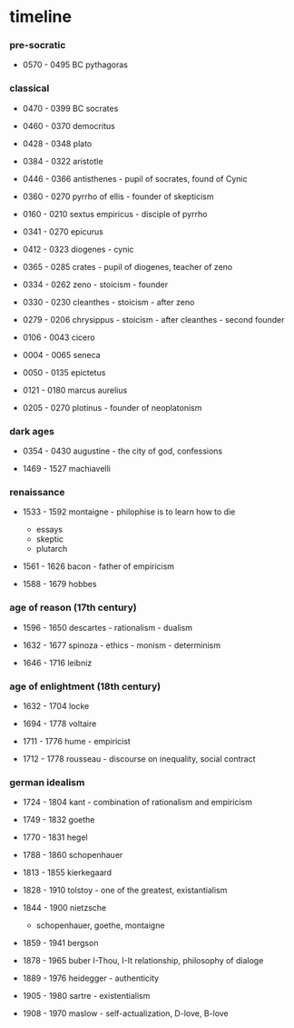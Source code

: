 # timeline

### pre-socratic

- 0570 - 0495 BC pythagoras

### classical

- 0470 - 0399 BC socrates


- 0460 - 0370 democritus

- 0428 - 0348 plato

- 0384 - 0322 aristotle

- 0446 - 0366 antisthenes - pupil of socrates, found of Cynic

- 0360 - 0270 pyrrho of ellis - founder of skepticism
- 0160 - 0210 sextus empiricus - disciple of pyrrho

- 0341 - 0270 epicurus

- 0412 - 0323 diogenes - cynic
- 0365 - 0285 crates - pupil of diogenes, teacher of zeno
- 0334 - 0262 zeno - stoicism - founder
- 0330 - 0230 cleanthes - stoicism - after zeno
- 0279 - 0206 chrysippus - stoicism - after cleanthes - second founder

- 0106 - 0043 cicero

- 0004 - 0065 seneca
- 0050 - 0135 epictetus
- 0121 - 0180 marcus aurelius

- 0205 - 0270 plotinus - founder of neoplatonism

### dark ages

- 0354 - 0430 augustine - the city of god, confessions

- 1469 - 1527 machiavelli

### renaissance

- 1533 - 1592 montaigne - philophise is to learn how to die
  - essays
  - skeptic
  - plutarch

- 1561 - 1626 bacon - father of empiricism

- 1588 - 1679 hobbes

### age of reason (17th century)

- 1596 - 1650 descartes - rationalism - dualism

- 1632 - 1677 spinoza - ethics - monism - determinism

- 1646 - 1716 leibniz

### age of enlightment (18th century)

- 1632 - 1704 locke

- 1694 - 1778 voltaire

- 1711 - 1776 hume - empiricist

- 1712 - 1778 rousseau - discourse on inequality, social contract

### german idealism

- 1724 - 1804 kant - combination of rationalism and empiricism

- 1749 - 1832 goethe

- 1770 - 1831 hegel

- 1788 - 1860 schopenhauer

- 1813 - 1855 kierkegaard

- 1828 - 1910 tolstoy - one of the greatest, existantialism

- 1844 - 1900 nietzsche
  - schopenhauer, goethe, montaigne

- 1859 - 1941 bergson

- 1878 - 1965 buber I-Thou, I-It relationship, philosophy of dialoge

- 1889 - 1976 heidegger - authenticity

- 1905 - 1980 sartre - existentialism
- 1908 - 1970 maslow - self-actualization, D-love, B-love
